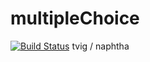 # multipleChoice
[![Build Status](https://travis-ci.org/julian-medina/multipleChoice.svg?branch=master)](https://travis-ci.org/julian-medina/multipleChoice)
tvig / naphtha

